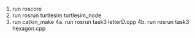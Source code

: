 1. run roscore
2. run rosrun turtlesim turtlesim_node
3. run catkin_make
4a. run rosrun task3 letterD.cpp
4b. run rosrun task3 hexagon.cpp
